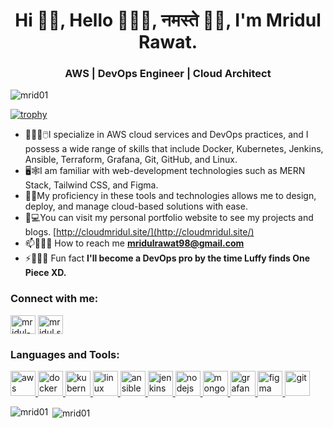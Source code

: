 <h1 align="center">Hi 👋🏻, Hello 🙋🏻‍♂️, नमस्ते 🙏🏻, I'm Mridul Rawat.</h1>
<h3 align="center">AWS | DevOps Engineer | Cloud Architect </h3>

<p align="left">
  <img
    src="https://komarev.com/ghpvc/?username=mrid01&label=Profile%20views&color=0e75b6&style=flat"
    alt="mrid01"
  />
</p>

<!-- <p align="left">
  <a href="https://github.com/ryo-ma/github-profile-trophy"
    ><img
      src="https://github-profile-trophy.vercel.app/?username=mrid01"
      alt="mrid01"
  /></a>
</p> -->


[![trophy](https://github-profile-trophy.vercel.app/?username=mrid01&theme=monokai&margin-w=25&title=Repositories,Commits,Followers,Stars,Issues,PullRequest)](https://github.com/ryo-ma/github-profile-trophy)

- 🧑🏻‍💻🖱️I specialize in AWS cloud services and DevOps practices, and I possess a wide range of skills that include Docker, Kubernetes, Jenkins, Ansible, Terraform, Grafana, Git, GitHub, and Linux.
- 🖥️🕸️I am familiar with web-development technologies such as MERN Stack, Tailwind CSS, and Figma.
- 🔏📝My proficiency in these tools and technologies allows me to design, deploy, and manage cloud-based solutions with ease.
- 🏡💻You can visit my personal portfolio website to see my projects and blogs. [http://cloudmridul.site/](http://cloudmridul.site/)
- 📫🕵🏻‍♂️ How to reach me
**mridulrawat98@gmail.com**
- ⚡🤸🏻‍♂️ Fun fact **I'll become a DevOps pro
by the time Luffy finds One Piece XD.**

<h3 align="left">Connect with me:</h3>
<p align="left">
  <a href="https://linkedin.com/in/mridul-rawat-1bba1814a" target="blank"
    ><img
      align="center"
      src="https://cdn.jsdelivr.net/npm/simple-icons@3.0.1/icons/linkedin.svg"
      alt="mridul-rawat-1bba1814a"
      height="30"
      width="40"
  /></a>
  <a href="https://instagram.com/mridul.san" target="blank"
    ><img
      align="center"
      src="https://cdn.jsdelivr.net/npm/simple-icons@3.0.1/icons/instagram.svg"
      alt="mridul.san"
      height="30"
      width="40"
  /></a>
</p>

<h3 align="left">Languages and Tools:</h3>
<p align="left">
  <a href="https://aws.com/" target="_blank">
    <img
      src="https://www.vectorlogo.zone/logos/amazon_aws/amazon_aws-icon.svg"
      alt="aws"
      width="40"
      height="40"
    />
  </a>
  <a href="https://docker.com/" target="_blank">
    <img
      src="https://www.vectorlogo.zone/logos/docker/docker-official.svg"
      alt="docker"
      width="40"
      height="40"
    />
  </a>
  <a href="https://kubernetes.com/" target="_blank">
    <img
      src="https://www.vectorlogo.zone/logos/kubernetes/kubernetes-icon.svg"
      alt="kubernetes"
      width="40"
      height="40"
    />
  </a>
  <a href="https://linux.com/" target="_blank">
    <img
      src="https://www.vectorlogo.zone/logos/linux/linux-icon.svg"
      alt="linux"
      width="40"
      height="40"
    />
  </a>
  <a href="https://ansible.com/" target="_blank">
    <img
      src="https://www.vectorlogo.zone/logos/ansible/ansible-icon.svg"
      alt="ansible"
      width="40"
      height="40"
    />
  </a>
  <a href="https://jenkins.com/" target="_blank">
    <img
      src="https://www.vectorlogo.zone/logos/jenkins/jenkins-icon.svg"
      alt="jenkins"
      width="40"
      height="40"
    />
  </a>
  <a href="https://nodejs.com/" target="_blank">
    <img
      src="https://www.vectorlogo.zone/logos/nodejs/nodejs-icon.svg"
      alt="nodejs"
      width="40"
      height="40"
    />
  </a>
  <a href="https://mongodb.com/" target="_blank">
    <img
      src="https://www.vectorlogo.zone/logos/mongodb/mongodb-icon.svg"
      alt="mongodb"
      width="40"
      height="40"
    />
  </a>
  <a href="https://grafana.com/" target="_blank">
    <img
      src="https://www.vectorlogo.zone/logos/grafana/grafana-icon.svg"
      alt="grafana"
      width="40"
      height="40"
    />
  </a>
  <a href="https://www.figma.com/" target="_blank">
    <img
      src="https://www.vectorlogo.zone/logos/figma/figma-icon.svg"
      alt="figma"
      width="40"
      height="40"
    />
  </a>
  <a href="https://git-scm.com/" target="_blank">
    <img
      src="https://www.vectorlogo.zone/logos/git-scm/git-scm-icon.svg"
      alt="git"
      width="40"
      height="40"
    />
  </a>
</p>

<p>
  <img
    align="left"
    src="https://github-readme-stats.vercel.app/api/top-langs?username=mrid01&show_icons=true&locale=en&layout=compact"
    alt="mrid01"
  />
</p>

<p>
  &nbsp;<img
    align="center"
    src="https://github-readme-stats.vercel.app/api?username=mrid01&show_icons=true&locale=en"
    alt="mrid01"
  />
</p>

